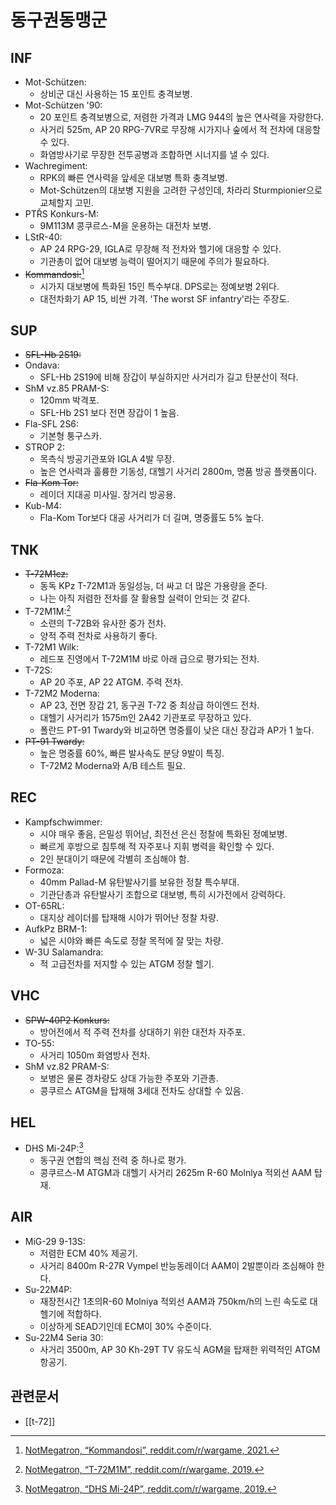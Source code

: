 # 동구권동맹군

## INF

* Mot-Schützen:
  * 상비군 대신 사용하는 15 포인트 충격보병.
* Mot-Schützen '90:
  * 20 포인트 충격보병으로, 저렴한 가격과 LMG 944의 높은 연사력을 자랑한다.
  * 사거리 525m, AP 20 RPG-7VR로 무장해 시가지나 숲에서 적 전차에 대응할 수 있다.
  * 화염방사기로 무장한 전투공병과 조합하면 시너지를 낼 수 있다.
* Wachregiment:
  * RPK의 빠른 연사력을 앞세운 대보병 특화 충격보병.
  * Mot-Schützen의 대보병 지원을 고려한 구성인데, 차라리 Sturmpionier으로 교체할지 고민.
* PTŘS Konkurs-M:
  * 9M113M 콩쿠르스-M을 운용하는 대전차 보병.
* LStR-40:
  * AP 24 RPG-29, IGLA로 무장해 적 전차와 헬기에 대응할 수 있다.
  * 기관총이 없어 대보병 능력이 떨어지기 때문에 주의가 필요하다.
* ~~Kommandosi:~~[^kommandosi]
  * 시가지 대보병에 특화된 15인 특수부대. DPS로는 정예보병 2위다.
  * 대전차화기 AP 15, 비싼 가격. 'The worst SF infantry'라는 주장도.

## SUP

* ~~SFL-Hb 2S19:~~
* Ondava:
  * SFL-Hb 2S19에 비해 장갑이 부실하지만 사거리가 길고 탄분산이 적다.
* ShM vz.85 PRAM-S:
  * 120mm 박격포.
  * SFL-Hb 2S1 보다 전면 장갑이 1 높음.
* Fla-SFL 2S6:
  * 기본형 퉁구스카.
* STROP 2:
  * 목측식 방공기관포와 IGLA 4발 무장.
  * 높은 연사력과 훌륭한 기동성, 대헬기 사거리 2800m, 명품 방공 플랫폼이다.
* ~~Fla-Kom Tor:~~
  * 레이더 지대공 미사일. 장거리 방공용.
* Kub-M4:
  * Fla-Kom Tor보다 대공 사거리가 더 길며, 명중률도 5% 높다.

## TNK

* ~~T-72M1cz:~~
  * 동독 KPz T-72M1과 동일성능, 더 싸고 더 많은 가용량을 준다.
  * 나는 아직 저렴한 전차를 잘 활용할 실력이 안되는 것 같다.
* T-72M1M:[^t72m1m]
  * 소련의 T-72B와 유사한 중가 전차.
  * 양적 주력 전차로 사용하기 좋다.
* T-72M1 Wilk:
  * 레드포 진영에서 T-72M1M 바로 아래 급으로 평가되는 전차.
* T-72S:
  * AP 20 주포, AP 22 ATGM. 주력 전차.
* T-72M2 Moderna:
  * AP 23, 전면 장갑 21, 동구권 T-72 중 최상급 하이엔드 전차.
  * 대헬기 사거리가 1575m인 2A42 기관포로 무장하고 있다.
  * 폴란드 PT-91 Twardy와 비교하면 명중률이 낮은 대신 장갑과 AP가 1 높다.
* ~~PT-91 Twardy:~~
  * 높은 명중률 60%, 빠른 발사속도 분당 9발이 특징.
  * T-72M2 Moderna와 A/B 테스트 필요.

## REC

* Kampfschwimmer:
  * 시야 매우 좋음, 은밀성 뛰어남, 최전선 은신 정찰에 특화된 정예보병.
  * 빠르게 후방으로 침투해 적 자주포나 지휘 병력을 확인할 수 있다.
  * 2인 분대이기 때문에 각별히 조심해야 함.
* Formoza:
  * 40mm Pallad-M 유탄발사기를 보유한 정찰 특수부대.
  * 기관단총과 유탄발사기 조합으로 대보병, 특히 시가전에서 강력하다.
* OT-65RL:
  * 대지상 레이더를 탑재해 시야가 뛰어난 정찰 차량.
* AufkPz BRM-1:
  * 넓은 시야와 빠른 속도로 정찰 목적에 잘 맞는 차량.
* W-3U Salamandra:
  * 적 고급전차를 저지할 수 있는 ATGM 정찰 헬기.

## VHC

* ~~SPW-40P2 Konkurs:~~
  * 방어전에서 적 주력 전차를 상대하기 위한 대전차 자주포.
* TO-55:
  * 사거리 1050m 화염방사 전차.
* ShM vz.82 PRAM-S:
  * 보병은 물론 경차량도 상대 가능한 주포와 기관총.
  * 콩쿠르스 ATGM을 탑재해 3세대 전차도 상대할 수 있음.

## HEL

* DHS Mi-24P:[^dhsmi24p]
  * 동구권 연합의 핵심 전력 중 하나로 평가.
  * 콩쿠르스-M ATGM과 대헬기 사거리 2625m R-60 Molnlya 적외선 AAM 탑재.

## AIR

* MiG-29 9-13S:
  * 저렴한 ECM 40% 제공기.
  * 사거리 8400m R-27R Vympel 반능동레이더 AAM이 2발뿐이라 조심해야 한다.
* Su-22M4P:
  * 재장전시간 1초의R-60 Molniya 적외선 AAM과 750km/h의 느린 속도로 대헬기에 적합하다.
  * 이상하게 SEAD기인데 ECM이 30% 수준이다.
* Su-22M4 Seria 30:
  * 사거리 3500m, AP 30 Kh-29T TV 유도식 AGM을 탑재한 위력적인 ATGM 항공기.

## 관련문서

* [[t-72]]

[^kommandosi]: [NotMegatron, “Kommandosi”, reddit.com/r/wargame, 2021.](https://www.reddit.com/r/wargame/comments/nobjxe/komandosi/)
[^t72m1m]: [NotMegatron, “T-72M1M”, reddit.com/r/wargame, 2019.](https://www.reddit.com/r/wargame/comments/bmgm6x/t72m1m/)
[^dhsmi24p]: [NotMegatron, “DHS Mi-24P”, reddit.com/r/wargame, 2019.](https://www.reddit.com/r/wargame/comments/bq6ipg/dhs_mi24p/)

